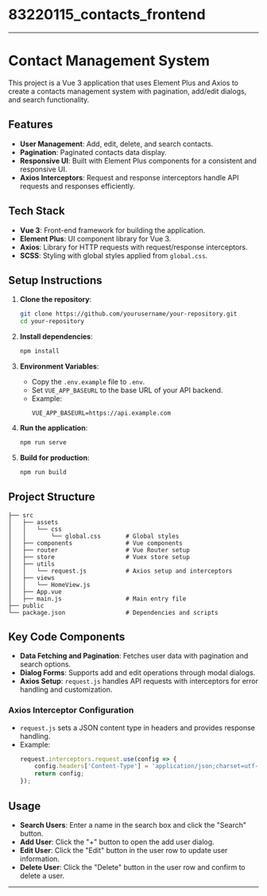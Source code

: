 # 83220115_contacts_frontend

---

# Contact Management System

This project is a Vue 3 application that uses Element Plus and Axios to create a contacts management system with pagination, add/edit dialogs, and search functionality.

## Features

- **User Management**: Add, edit, delete, and search contacts.
- **Pagination**: Paginated contacts data display.
- **Responsive UI**: Built with Element Plus components for a consistent and responsive UI.
- **Axios Interceptors**: Request and response interceptors handle API requests and responses efficiently.

## Tech Stack

- **Vue 3**: Front-end framework for building the application.
- **Element Plus**: UI component library for Vue 3.
- **Axios**: Library for HTTP requests with request/response interceptors.
- **SCSS**: Styling with global styles applied from `global.css`.

## Setup Instructions

1. **Clone the repository**:
   ```bash
   git clone https://github.com/yourusername/your-repository.git
   cd your-repository
   ```

2. **Install dependencies**:
   ```bash
   npm install
   ```

3. **Environment Variables**:
   - Copy the `.env.example` file to `.env`.
   - Set `VUE_APP_BASEURL` to the base URL of your API backend.
   - Example:
     ```env
     VUE_APP_BASEURL=https://api.example.com
     ```

4. **Run the application**:
   ```bash
   npm run serve
   ```

5. **Build for production**:
   ```bash
   npm run build
   ```

## Project Structure

```plaintext
├── src
│   ├── assets
│   │   └── css
│   │       └── global.css       # Global styles
│   ├── components               # Vue components
│   ├── router                   # Vue Router setup
│   ├── store                    # Vuex store setup
│   ├── utils
│   │   └── request.js           # Axios setup and interceptors
│   ├── views
│   │   └── HomeView.js
│   ├── App.vue
│   ├── main.js                  # Main entry file            
├── public
└── package.json                 # Dependencies and scripts
```

## Key Code Components

- **Data Fetching and Pagination**: Fetches user data with pagination and search options.
- **Dialog Forms**: Supports add and edit operations through modal dialogs.
- **Axios Setup**: `request.js` handles API requests with interceptors for error handling and customization.

### Axios Interceptor Configuration

- `request.js` sets a JSON content type in headers and provides response handling.
- Example:
  ```javascript
  request.interceptors.request.use(config => {
      config.headers['Content-Type'] = 'application/json;charset=utf-8';
      return config;
  });
  ```

## Usage

- **Search Users**: Enter a name in the search box and click the "Search" button.
- **Add User**: Click the "+" button to open the add user dialog.
- **Edit User**: Click the "Edit" button in the user row to update user information.
- **Delete User**: Click the "Delete" button in the user row and confirm to delete a user.

---

